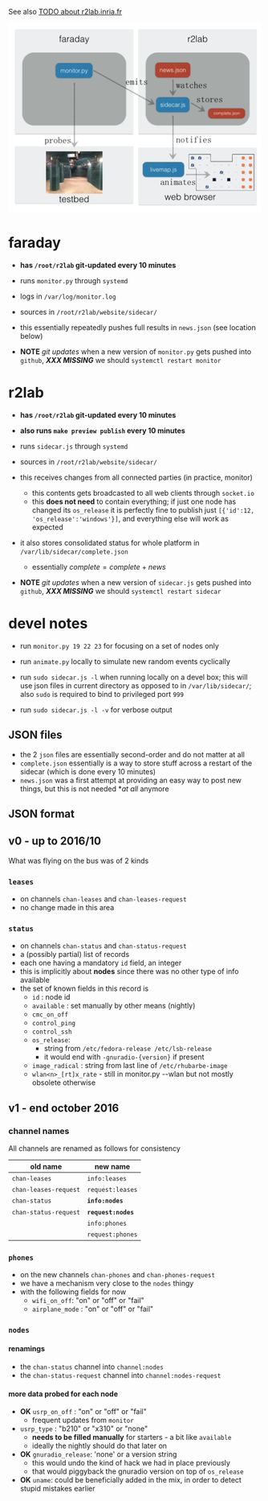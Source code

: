 See also [TODO about r2lab.inria.fr](../r2lab.inria.fr/TODO.md)

![Overview](AA-1-statusflow.png)

# faraday

* **has `/root/r2lab` git-updated every 10 minutes**

* runs `monitor.py` through `systemd`
* logs in `/var/log/monitor.log`
* sources in `/root/r2lab/website/sidecar/`

* this essentially repeatedly pushes full results in `news.json` (see location below)


* **NOTE** *git updates* when a new version of `monitor.py` gets pushed into `github`, ***XXX MISSING*** we should `systemctl restart monitor`

# r2lab

* **has `/root/r2lab` git-updated every 10 minutes**
* **also runs `make preview publish` every 10 minutes**

* runs `sidecar.js` through `systemd` 
* sources in `/root/r2lab/website/sidecar/`
* this receives changes from all connected parties (in practice, monitor)
  * this contents gets broadcasted to all web clients through `socket.io`
  * this **does not need** to contain everything; if just one node has changed its `os_release` it is perfectly fine to publish just `[{'id':12, 'os_release':'windows'}]`, and everything else will work as expected
* it also stores consolidated status for whole platform in `/var/lib/sidecar/complete.json`
  * essentially $complete = complete + news$

* **NOTE** *git updates* when a new version of `sidecar.js` gets pushed into `github`, ***XXX MISSING*** we should `systemctl restart sidecar`

# devel notes

* run `monitor.py 19 22 23` for focusing on a set of nodes only

* run `animate.py` locally to simulate new random events cyclically

* run `sudo sidecar.js -l` when running locally on a devel box; this will use json files in current directory as opposed to in `/var/lib/sidecar/`; also `sudo` is required to bind to privileged port `999`

* run `sudo sidecar.js -l -v` for verbose output

## JSON files

  * the 2 `json` files are essentially second-order and do not matter at all 
  * `complete.json` essentially is a way to store stuff across a restart of the sidecar (which is done every 10 minutes)
  * `news.json` was a first attempt at providing an easy way to post new things, but this is not needed **at all* anymore

## JSON format

## v0 - up to 2016/10

What was flying on the bus was of 2 kinds

### `leases` 

* on channels `chan-leases` and `chan-leases-request`
* no change made in this area 

### `status` 

* on channels `chan-status` and `chan-status-request`
* a (possibly partial) list of records
* each one having a mandatory `id` field, an integer
* this is implicitly about **nodes** since there was no other type of info available
* the set of known fields in this record is
  * `id` : node id
  * `available` : set manually by other means (nightly)
  * `cmc_on_off`
  * `control_ping`
  * `control_ssh` 
  * `os_release`: 
    * string from `/etc/fedora-release /etc/lsb-release`
    * it would end with `-gnuradio-{version}` if present
  * `image_radical` : string from last line of `/etc/rhubarbe-image`
  * `wlan<n>_[rt]x_rate` - still in monitor.py --wlan but not mostly obsolete otherwise

## v1 - end october 2016

### channel names

All channels are renamed as follows for consistency

| old name            | new name       |
|---------------------|----------------|
| `chan-leases`         | `info:leases`    |
| `chan-leases-request` | `request:leases` |
| `chan-status`         | **`info:nodes`**     |
| `chan-status-request` | **`request:nodes`**  |
|                       | `info:phones` |
|							| `request:phones` |

### `phones` 

* on the new channels `chan-phones` and `chan-phones-request`
* we have a mechanism very close to the `nodes` thingy
* with the following fields for now
  * `wifi_on_off`: "on" or "off" or "fail"
  * `airplane_mode` : "on" or "off" or "fail"

### `nodes` 

#### renamings
  * the `chan-status` channel into `channel:nodes`
  * the `chan-status-request` channel into `channel:nodes-request`

#### more data probed for each node

* **OK** `usrp_on_off` : "on" or "off" or "fail" 
  * frequent updates from `monitor`
* `usrp_type` : "b210" or "x310" or "none"
  * **needs to be filled manually** for starters - a bit like `available`
  * ideally the nightly should do that later on
* **OK** `gnuradio_release`: 'none' or a version string
  * this would undo the kind of hack we had in place previously
  * that would piggyback the gnuradio version on top of `os_release`
* **OK** `uname`: could be beneficially added in the mix, in order to detect stupid mistakes earlier

